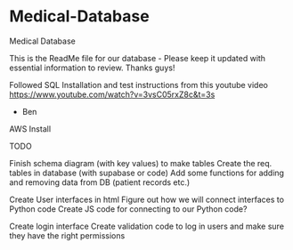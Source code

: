 # Medical-Database
Medical Database

This is the ReadMe file for our database - Please keep it updated with essential information to review. Thanks guys!

Followed SQL Installation and test instructions from this youtube video https://www.youtube.com/watch?v=3vsC05rxZ8c&t=3s
- Ben 

AWS Install 

TODO


Finish schema diagram (with key values) to make tables
Create the req. tables in database (with supabase or code)
Add some functions for adding and removing data from DB (patient records etc.)

Create User interfaces in html
Figure out how we will connect interfaces to Python code
Create JS code for connecting to our Python code?

Create login interface
Create validation code to log in users and make sure they have the right permissions